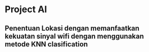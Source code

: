 # Project AI
## Penentuan Lokasi dengan memanfaatkan kekuatan sinyal wifi dengan menggunakan metode KNN clasification


